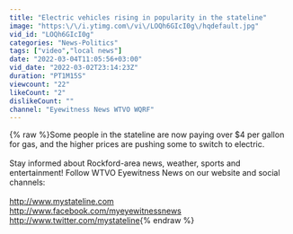 ```yaml
---
title: "Electric vehicles rising in popularity in the stateline"
image: "https:\/\/i.ytimg.com\/vi\/LOQh6GIcI0g\/hqdefault.jpg"
vid_id: "LOQh6GIcI0g"
categories: "News-Politics"
tags: ["video","local news"]
date: "2022-03-04T11:05:56+03:00"
vid_date: "2022-03-02T23:14:23Z"
duration: "PT1M15S"
viewcount: "22"
likeCount: "2"
dislikeCount: ""
channel: "Eyewitness News WTVO WQRF"
---
```

{% raw %}Some people in the stateline are now paying over $4 per gallon for gas, and the higher prices are pushing some to switch to electric.<br /><br />Stay informed about Rockford-area news, weather, sports and entertainment! Follow WTVO Eyewitness News on our website and social channels:<br /><br /><a rel="nofollow" target="blank" href="http://www.mystateline.com">http://www.mystateline.com</a><br /><a rel="nofollow" target="blank" href="http://www.facebook.com/myeyewitnessnews">http://www.facebook.com/myeyewitnessnews</a><br /><a rel="nofollow" target="blank" href="http://www.twitter.com/mystateline">http://www.twitter.com/mystateline</a>{% endraw %}
